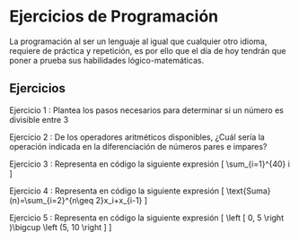 # Ejercicios de Programación

La programación al ser un lenguaje al igual que cualquier otro idioma, requiere de práctica y repetición,
es por ello que el día de hoy tendrán que poner a prueba sus habilidades lógico-matemáticas.

## Ejercicios

Ejercicio 1
:
Plantea los pasos necesarios para determinar si un número es divisible entre 3

Ejercicio 2
:
De los operadores aritméticos disponibles, ¿Cuál sería la operación indicada en la diferenciación de números
pares e impares?

Ejercicio 3
: 
Representa en código la siguiente expresión 
<code-block lang="tex">
[
\sum_{i=1}^{40} i
]
</code-block>


Ejercicio 4
:
Representa en código la siguiente expresión
<code-block lang="tex">
[
\text{Suma}(n)=\sum_{i=2}^{n\geq 2}x_i+x_{i-1}
]
</code-block>

Ejercicio 5
:
Representa en código la siguiente expresión
<code-block lang="tex">
[
\left [ 0, 5 \right )\bigcup \left (5, 10  \right ]
]
</code-block>
